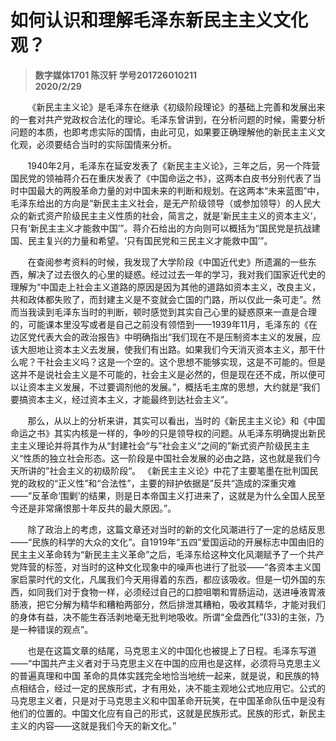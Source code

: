 # 如何认识和理解毛泽东新民主主义文化观？
> **数字媒体1701 陈汉轩 学号201726010211**  
> **2020/2/29**

&nbsp;&nbsp;&nbsp;&nbsp;&nbsp;&nbsp;&nbsp;《新民主主义论》是毛泽东在继承《初级阶段理论》的基础上完善和发展出来的一套对共产党政权合法化的理论。毛泽东曾讲到，在分析问题的时候，需要分析问题的本质，也即考虑实际的国情，由此可见，如果要正确理解他的新民主主义文化观，必须要结合当时的实际国情来分析。

&nbsp;&nbsp;&nbsp;&nbsp;&nbsp;&nbsp;&nbsp;1940年2月，毛泽东在延安发表了《新民主主义论》，三年之后，另一个阵营国民党的领袖蒋介石在重庆发表了《中国命运之书》，这两本白皮书分别代表了当时中国最大的两股革命力量的对中国未来的判断和规划。在这两本“未来蓝图”中，毛泽东给出的方向是“新民主主义社会，是无产阶级领导（或参加领导）的人民大众的新式资产阶级民主主义性质的社会，简言之，就是‘新民主主义的资本主义’，只有‘新民主主义才能救中国’”。蒋介石给出的方向则可以概括为“国民党是抗战建国、民主复兴的力量和希望。‘只有国民党和三民主义才能救中国’”。

&nbsp;&nbsp;&nbsp;&nbsp;&nbsp;&nbsp;&nbsp;在查阅参考资料的时候，我发现了大学阶段《中国近代史》所遗漏的一些东西，解决了过去很久的心里的疑惑。经过过去一年的学习，我对我们国家近代史的理解为“中国走上社会主义道路的原因是因为其他的道路如资本主义，改良主义，共和政体都失败了，而封建主义是不变就会亡国的门路，所以仅此一条可走”。然而当我读到毛泽东当时的判断，顿时感觉到其实自己心里的疑惑原来一直是合理的，可能课本里没写或者是自己之前没有领悟到——1939年11月，毛泽东的《在边区党代表大会的政治报告》中明确指出“我们现在不是压制资本主义的发展，应该大胆地让资本主义去发展，使我们有出路。如果我们今天消灭资本主义，那干什么呢？干社会主义吗？这是一个空的。这个思想不能够实现，这是不可能的。但是这并不是说社会主义是不可能的，社会主义是必然的，但是现在还不成，所以便可以让资本主义发展，不过要调剂他的发展。”，概括毛主席的思想，大约就是“我们要搞资本主义，经过资本主义，才能最终到达社会主义”。

&nbsp;&nbsp;&nbsp;&nbsp;&nbsp;&nbsp;&nbsp;那么，从以上的分析来讲，其实可以看出，当时的《新民主主义论》和《中国命运之书》其实内核是一样的，争吵的只是领导权的问题。从毛泽东明确提出新民主主义理论并将其作为从“封建社会“与”社会主义“之间的”新式资产阶级民主主义“性质的独立社会形态。这一阶段是中国社会发展的必由之路，这也就是我们今天所讲的”社会主义的初级阶段“。
《新民主主义论》中花了主要笔墨在批判国民党的政权的“正义性”和“合法性”，主要的辩护依据是”反共“造成的深重灾难——”反革命‘围剿’的结果，则是日本帝国主义打进来了，这就是为什么全国人民至今还是非常痛恨那十年反共的最大原因。”。

&nbsp;&nbsp;&nbsp;&nbsp;&nbsp;&nbsp;&nbsp;除了政治上的考虑，这篇文章还对当时的新的文化风潮进行了一定的总结反思——“民族的科学的大众的文化“。自1919年“五四”爱国运动的开展标志中国由旧的民主主义革命转为“新民主主义革命”之后，毛泽东给这种文化风潮赋予了一个共产党阵营的标签，对当时的这种文化现象中的噪声也进行了批驳——“各资本主义国家启蒙时代的文化，凡属我们今天用得着的东西，都应该吸收。但是一切外国的东西，如同我们对于食物一样，必须经过自己的口腔咀嚼和胃肠运动，送进唾液胃液肠液，把它分解为精华和糟粕两部分，然后排泄其糟粕，吸收其精华，才能对我们的身体有益，决不能生吞活剥地毫无批判地吸收。所谓“全盘西化”(33)的主张，乃是一种错误的观点”。

&nbsp;&nbsp;&nbsp;&nbsp;&nbsp;&nbsp;&nbsp;也是在这篇文章的结尾，马克思主义的中国化也被提上了日程。毛泽东写道——“中国共产主义者对于马克思主义在中国的应用也是这样，必须将马克思主义的普遍真理和中国 革命的具体实践完全地恰当地统一起来，就是说，和民族的特点相结合，经过一定的民族形式，才有用处，决不能主观地公式地应用它。公式的马克思主义者，只是对于马克思主义和中国革命开玩笑，在中国革命队伍中是没有他们的位置的。中国文化应有自己的形式，这就是民族形式。民族的形式，新民主主义的内容——这就是我们今天的新文化。”
